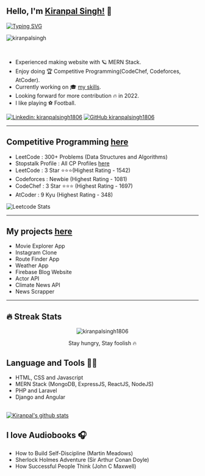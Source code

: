 ## Hello, I'm [Kiranpal Singh!](https://google.com) 👋

[![Typing SVG](https://readme-typing-svg.herokuapp.com?size=25&color=1A9AF7&lines=I'm+Full+Stack+Web+Developer;and+Competitive+Coder)](https://git.io/typing-svg)

<p align="left"> <img src="https://komarev.com/ghpvc/?username=kiranpalsingh1806&label=Views&color=blue&style=plastic" alt="kiranpalsingh" /> </p>
<br/> 

- Experienced making website with 🪐 MERN Stack.
- Enjoy doing 🏆 Competitive Programming(CodeChef, Codeforces, AtCoder).
- Currently working on 🎓 [my skills](https://kiranpalsingh-projects.netlify.app/).
- Looking forward for more contribution 🔥 in 2022.
- I like playing ⚽ Football.

[![Linkedin: kiranpalsingh1806](https://img.shields.io/badge/-kiranpalsingh1806-blue?style=flat-square&logo=Linkedin&logoColor=white&link=https://www.linkedin.com/in/kiranpalsingh1806/)](https://www.linkedin.com/in/kiranpalsingh1806/)
[![GitHub kiranpalsingh1806](https://img.shields.io/github/followers/kiranpalsingh1806?label=follow&style=social)](https://github.com/kiranpalsingh1806)

___  

## Competitive Programming [here](https://www.google.com)
- LeetCode : 300+ Problems (Data Structures and Algorithms)
- Stopstalk Profile : All CP Profiles [here](https://www.stopstalk.com/user/profile/kiranpalsingh1806)
- LeetCode : 3 Star ⭐⭐⭐(Highest Rating - 1542)
- Codeforces : Newbie (Highest Rating - 1081)
- CodeChef : 3 Star ⭐⭐⭐ (Highest Rating - 1697)
- AtCoder : 9 Kyu (Highest Rating - 348)

![Leetcode Stats](https://leetcode.card.workers.dev/?username=kiranpalsingh1806)

___

## My projects [here](https://kiranpalsingh-projects.netlify.app/)
- Movie Explorer App   
- Instagram Clone   
- Route Finder App    
- Weather App
- Firebase Blog Website
- Actor API
- Climate News API
- News Scrapper

___ 

## 🔥 Streak Stats

<p align="center">
	<img align="center" src="https://github-readme-streak-stats.herokuapp.com?user=kiranpalsingh1806&theme=tokyonight_duo&hide_border=true" alt="kiranpalsingh1806" />
  <p align="center"> Stay hungry, Stay foolish 🔥 </p>
</p>


## Language and Tools 👨‍💻 
- HTML, CSS and Javascript
- MERN Stack (MongoDB, ExpressJS, ReactJS, NodeJS)
- PHP and Laravel
- Django and Angular

<br/>
<a href="https://github.com/kiranpalsingh1806">
 <img align="center" src="https://github-readme-stats.vercel.app/api?username=kiranpalsingh1806&show_icons=true&theme=light&line_height=27" alt="Kiranpal's github stats"/>
</a>

## I love Audiobooks 🎧
- How to Build Self-Discipline (Martin Meadows)
- Sherlock Holmes Adventure (Sir Arthur Conan Doyle)
- How Successful People Think (John C Maxwell)

